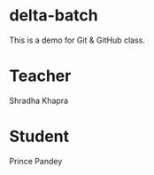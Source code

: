 # delta-batch
This is a demo  for Git & GitHub class.



# Teacher
Shradha Khapra

# Student
Prince Pandey
